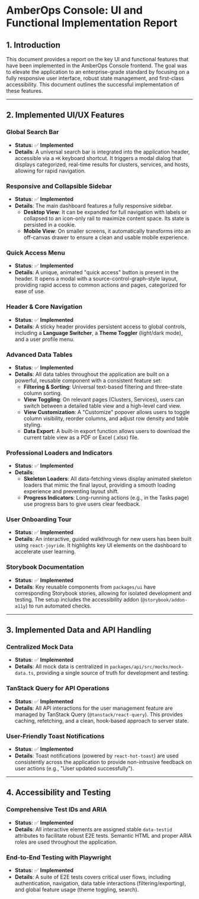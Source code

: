 # AmberOps Console: UI and Functional Implementation Report

## 1. Introduction

This document provides a report on the key UI and functional features that have been implemented in the AmberOps Console frontend. The goal was to elevate the application to an enterprise-grade standard by focusing on a fully responsive user interface, robust state management, and first-class accessibility. This document outlines the successful implementation of these features.

---

## 2. Implemented UI/UX Features

### Global Search Bar

-   **Status**: ✅ **Implemented**
-   **Details**: A universal search bar is integrated into the application header, accessible via a `⌘K` keyboard shortcut. It triggers a modal dialog that displays categorized, real-time results for clusters, services, and hosts, allowing for rapid navigation.

### Responsive and Collapsible Sidebar

-   **Status**: ✅ **Implemented**
-   **Details**: The main dashboard features a fully responsive sidebar.
    -   **Desktop View**: It can be expanded for full navigation with labels or collapsed to an icon-only rail to maximize content space. Its state is persisted in a cookie.
    -   **Mobile View**: On smaller screens, it automatically transforms into an off-canvas drawer to ensure a clean and usable mobile experience.

### Quick Access Menu

-   **Status**: ✅ **Implemented**
-   **Details**: A unique, animated "quick access" button is present in the header. It opens a modal with a source-control-graph-style layout, providing rapid access to common actions and pages, categorized for ease of use.

### Header & Core Navigation

-   **Status**: ✅ **Implemented**
-   **Details**: A sticky header provides persistent access to global controls, including a **Language Switcher**, a **Theme Toggler** (light/dark mode), and a user profile menu.

### Advanced Data Tables

-   **Status**: ✅ **Implemented**
-   **Details**: All data tables throughout the application are built on a powerful, reusable component with a consistent feature set:
    -   **Filtering & Sorting**: Universal text-based filtering and three-state column sorting.
    -   **View Toggling**: On relevant pages (Clusters, Services), users can switch between a detailed table view and a high-level card view.
    -   **View Customization**: A "Customize" popover allows users to toggle column visibility, reorder columns, and adjust row density and table styling.
    -   **Data Export**: A built-in export function allows users to download the current table view as a PDF or Excel (.xlsx) file.

### Professional Loaders and Indicators

-   **Status**: ✅ **Implemented**
-   **Details**:
    -   **Skeleton Loaders**: All data-fetching views display animated skeleton loaders that mimic the final layout, providing a smooth loading experience and preventing layout shift.
    -   **Progress Indicators**: Long-running actions (e.g., in the Tasks page) use progress bars to give users clear feedback.

### User Onboarding Tour
-   **Status**: ✅ **Implemented**
-   **Details**: An interactive, guided walkthrough for new users has been built using `react-joyride`. It highlights key UI elements on the dashboard to accelerate user learning.

### Storybook Documentation
-   **Status**: ✅ **Implemented**
-   **Details**: Key reusable components from `packages/ui` have corresponding Storybook stories, allowing for isolated development and testing. The setup includes the accessibility addon (`@storybook/addon-a11y`) to run automated checks.

---

## 3. Implemented Data and API Handling

### Centralized Mock Data

-   **Status**: ✅ **Implemented**
-   **Details**: All mock data is centralized in `packages/api/src/mocks/mock-data.ts`, providing a single source of truth for development and testing.

### TanStack Query for API Operations

-   **Status**: ✅ **Implemented**
-   **Details**: All API interactions for the user management feature are managed by TanStack Query (`@tanstack/react-query`). This provides caching, refetching, and a clean, hook-based approach to server state.

### User-Friendly Toast Notifications

-   **Status**: ✅ **Implemented**
-   **Details**: Toast notifications (powered by `react-hot-toast`) are used consistently across the application to provide non-intrusive feedback on user actions (e.g., "User updated successfully").

---

## 4. Accessibility and Testing

### Comprehensive Test IDs and ARIA

-   **Status**: ✅ **Implemented**
-   **Details**: All interactive elements are assigned stable `data-testid` attributes to facilitate robust E2E tests. Semantic HTML and proper ARIA roles are used throughout the application.

### End-to-End Testing with Playwright

-   **Status**: ✅ **Implemented**
-   **Details**: A suite of E2E tests covers critical user flows, including authentication, navigation, data table interactions (filtering/exporting), and global feature usage (theme toggling, search).
